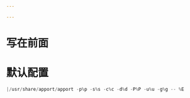 ```yaml
---

---
```






# 写在前面







# 默认配置

```c
|/usr/share/apport/apport -p%p -s%s -c%c -d%d -P%P -u%u -g%g -- %E
```



